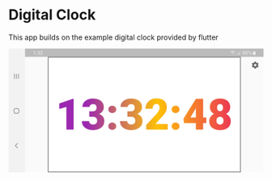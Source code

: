 # Digital Clock

This app builds on the example digital clock provided by flutter

![Screenshot](flutter_clock.jpg)
